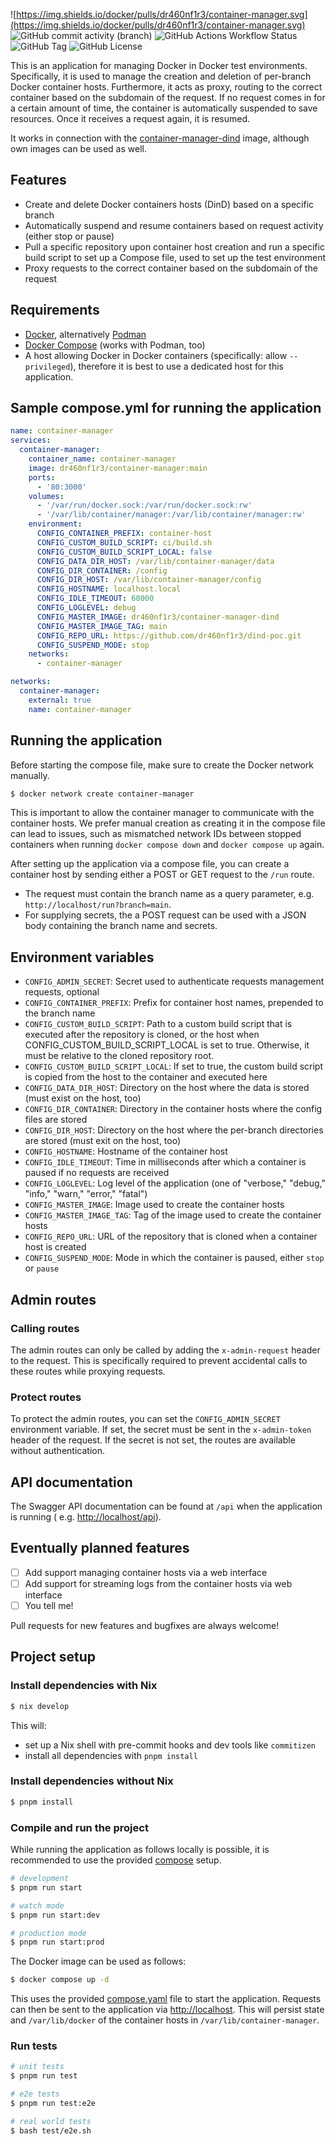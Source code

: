 ![https://img.shields.io/docker/pulls/dr460nf1r3/container-manager.svg](https://img.shields.io/docker/pulls/dr460nf1r3/container-manager.svg)
![GitHub commit activity (branch)](https://img.shields.io/github/commit-activity/m/dr460nf1r3/container-manager/main)
![GitHub Actions Workflow Status](https://img.shields.io/github/actions/workflow/status/dr460nf1r3/container-manager/publish-backend.yml)
![GitHub Tag](https://img.shields.io/github/v/tag/dr460nf1r3/container-manager)
![GitHub License](https://img.shields.io/github/license/dr460nf1r3/container-manager)

This is an application for managing Docker in Docker test environments.
Specifically, it is used to manage the creation and deletion of per-branch Docker container hosts.
Furthermore, it acts as proxy, routing to the correct container based on the subdomain of the request.
If no request comes in for a certain amount of time, the container is automatically suspended to save resources.
Once it receives a request again, it is resumed.

It works in connection with the [container-manager-dind](https://github.com/dr460nf1r3/container-manager-dind) image,
although own images can be used as well.

## Features

- Create and delete Docker containers hosts (DinD) based on a specific branch
- Automatically suspend and resume containers based on request activity (either stop or pause)
- Pull a specific repository upon container host creation and run a specific build script to set up a Compose file, used
  to set up the test environment
- Proxy requests to the correct container based on the subdomain of the request

## Requirements

- [Docker](https://docs.docker.com/get-docker/), alternatively [Podman](https://podman.io/getting-started/installation)
- [Docker Compose](https://docs.docker.com/compose/install/) (works with Podman, too)
- A host allowing Docker in Docker containers (specifically: allow `--privileged`), therefore it is best to use a
  dedicated host for this application.

## Sample compose.yml for running the application

```yaml
name: container-manager
services:
  container-manager:
    container_name: container-manager
    image: dr460nf1r3/container-manager:main
    ports:
      - '80:3000'
    volumes:
      - '/var/run/docker.sock:/var/run/docker.sock:rw'
      - '/var/lib/container/manager:/var/lib/container/manager:rw'
    environment:
      CONFIG_CONTAINER_PREFIX: container-host
      CONFIG_CUSTOM_BUILD_SCRIPT: ci/build.sh
      CONFIG_CUSTOM_BUILD_SCRIPT_LOCAL: false
      CONFIG_DATA_DIR_HOST: /var/lib/container-manager/data
      CONFIG_DIR_CONTAINER: /config
      CONFIG_DIR_HOST: /var/lib/container-manager/config
      CONFIG_HOSTNAME: localhost.local
      CONFIG_IDLE_TIMEOUT: 60000
      CONFIG_LOGLEVEL: debug
      CONFIG_MASTER_IMAGE: dr460nf1r3/container-manager-dind
      CONFIG_MASTER_IMAGE_TAG: main
      CONFIG_REPO_URL: https://github.com/dr460nf1r3/dind-poc.git
      CONFIG_SUSPEND_MODE: stop
    networks:
      - container-manager

networks:
  container-manager:
    external: true
    name: container-manager
```

## Running the application

Before starting the compose file, make sure to create the Docker network manually.

```bash
$ docker network create container-manager
```

This is important to allow the container manager to communicate with the container hosts.
We prefer manual creation as creating it in the compose file can lead to issues, such as mismatched network IDs between
stopped containers when running `docker compose down` and `docker compose up` again.

After setting up the application via a compose file, you can create a container host by sending either a POST or GET
request to the `/run` route.

- The request must contain the branch name as a query parameter, e.g. `http://localhost/run?branch=main`.
- For supplying secrets, the a POST request can be used with a JSON body containing the branch name and secrets.

## Environment variables

- `CONFIG_ADMIN_SECRET`: Secret used to authenticate requests management requests, optional
- `CONFIG_CONTAINER_PREFIX`: Prefix for container host names, prepended to the branch name
- `CONFIG_CUSTOM_BUILD_SCRIPT`: Path to a custom build script that is executed after the repository is cloned, or the
  host when CONFIG_CUSTOM_BUILD_SCRIPT_LOCAL is set to true.
  Otherwise, it must be relative to the cloned repository root.
- `CONFIG_CUSTOM_BUILD_SCRIPT_LOCAL`: If set to true, the custom build script is copied from the host to the container
  and executed here
- `CONFIG_DATA_DIR_HOST`: Directory on the host where the data is stored (must exist on the host, too)
- `CONFIG_DIR_CONTAINER`: Directory in the container hosts where the config files are stored
- `CONFIG_DIR_HOST`: Directory on the host where the per-branch directories are stored (must exit on the host, too)
- `CONFIG_HOSTNAME`: Hostname of the container host
- `CONFIG_IDLE_TIMEOUT`: Time in milliseconds after which a container is paused if no requests are received
- `CONFIG_LOGLEVEL`: Log level of the application (one of "verbose," "debug," "info," "warn," "error," "fatal")
- `CONFIG_MASTER_IMAGE`: Image used to create the container hosts
- `CONFIG_MASTER_IMAGE_TAG`: Tag of the image used to create the container hosts
- `CONFIG_REPO_URL`: URL of the repository that is cloned when a container host is created
- `CONFIG_SUSPEND_MODE`: Mode in which the container is paused, either `stop` or `pause`

## Admin routes

### Calling routes

The admin routes can only be called by adding the `x-admin-request` header to the request.
This is specifically required to prevent accidental calls to these routes while proxying requests.

### Protect routes

To protect the admin routes, you can set the `CONFIG_ADMIN_SECRET` environment variable.
If set, the secret must be sent in the `x-admin-token` header of the request.
If the secret is not set, the routes are available without authentication.

## API documentation

The Swagger API documentation can be found at `/api` when the application is running (
e.g. [http://localhost/api](http://localhost/api)).

## Eventually planned features

- [ ] Add support managing container hosts via a web interface
- [ ] Add support for streaming logs from the container hosts via web interface
- [ ] You tell me!

Pull requests for new features and bugfixes are always welcome!

## Project setup

### Install dependencies with Nix

```bash
$ nix develop
```

This will:

- set up a Nix shell with pre-commit hooks and dev tools like `commitizen`
- install all dependencies with `pnpm install`

### Install dependencies without Nix

```bash
$ pnpm install
```

### Compile and run the project

While running the application as follows locally is possible,
it is recommended to use the provided [compose](./compose.yaml) setup.

```bash
# development
$ pnpm run start

# watch mode
$ pnpm run start:dev

# production mode
$ pnpm run start:prod
```

The Docker image can be used as follows:

```bash
$ docker compose up -d
```

This uses the provided [compose.yaml](./compose.yaml) file to start the application. Requests can then be sent to the
application via [http://localhost](http://localhost).
This will persist state and `/var/lib/docker` of the container hosts in `/var/lib/container-manager`.

### Run tests

```bash
# unit tests
$ pnpm run test

# e2e tests
$ pnpm run test:e2e

# real world tests
$ bash test/e2e.sh
```
